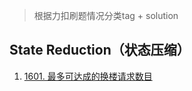 > 根据力扣刷题情况分类tag + solution




## State Reduction（状态压缩）
1. [1601. 最多可达成的换楼请求数目](pc-solution/leetcode/state_reduction/1601.md)